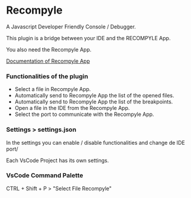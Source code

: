 # Recompyle

A Javascript Developer Friendly Console / Debugger.

This plugin is a bridge between your IDE and the RECOMPYLE App.

You also need the Recompyle App.

[Documentation of Recompyle App](https://github.com/recompyle/recompyle)

### Functionalities of the plugin

- Select a file in Recompyle App.
- Automatically send to Recompyle App the list of the opened files.
- Automatically send to Recompyle App the list of the breakpoints.
- Open a file in the IDE from the Recompyle App.
- Select the port to communicate with the Recompyle App.

### Settings > settings.json

In the settings you can enable / disable functionalities and change de IDE port/

Each VsCode Project has its own settings.

### VsCode Command Palette

CTRL + Shift + P  > "Select File Recompyle"

